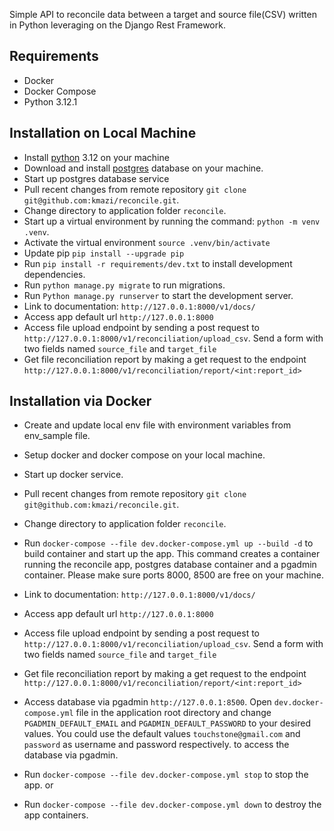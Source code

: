 Simple API to reconcile data between a target and source file(CSV) written in Python leveraging on the Django Rest Framework.

## Requirements
- Docker
- Docker Compose
- Python 3.12.1

## Installation on Local Machine
- Install [python](https://www.python.org/downloads/) 3.12 on your machine 
- Download and install [postgres](https://www.postgresql.org/docs/current/tutorial-install.html "postgres installation") database on your machine.
- Start up postgres database service
- Pull recent changes from remote repository `git clone git@github.com:kmazi/reconcile.git`.
- Change directory to application folder `reconcile`.
- Start up a virtual environment by running the command:
 `python -m venv .venv`.
- Activate the virtual environment `source .venv/bin/activate`
- Update pip `pip install --upgrade pip`
- Run `pip install -r requirements/dev.txt` to install development dependencies.
- Run `python manage.py migrate` to run migrations.
- Run `Python manage.py runserver` to start the development server.
- Link to documentation: `http://127.0.0.1:8000/v1/docs/`
- Access app default url `http://127.0.0.1:8000`
- Access file upload endpoint by sending a post request to `http://127.0.0.1:8000/v1/reconciliation/upload_csv`. Send a form with two fields named `source_file` and `target_file`
- Get file reconciliation report by making a get request to the endpoint `http://127.0.0.1:8000/v1/reconciliation/report/<int:report_id>`

## Installation via Docker
 - Create and update local env file with environment variables from env_sample file.
 - Setup docker and docker compose on your local machine.
 - Start up docker service.
 - Pull recent changes from remote repository `git clone git@github.com:kmazi/reconcile.git`.
 - Change directory to application folder `reconcile`.
 - Run `docker-compose --file dev.docker-compose.yml up --build -d` to build container and start up the app. This command creates a container running the reconcile app, postgres database container and a pgadmin container. Please make sure ports 8000, 8500 are free on your machine.
 - Link to documentation: `http://127.0.0.1:8000/v1/docs/`
 - Access app default url `http://127.0.0.1:8000`
 - Access file upload endpoint by sending a post request to `http://127.0.0.1:8000/v1/reconciliation/upload_csv`. Send a form with two fields named `source_file` and `target_file`
 - Get file reconciliation report by making a get request to the endpoint `http://127.0.0.1:8000/v1/reconciliation/report/<int:report_id>`
 - Access database via pgadmin `http://127.0.0.1:8500`. Open `dev.docker-compose.yml` file in the application root directory and change `PGADMIN_DEFAULT_EMAIL` and `PGADMIN_DEFAULT_PASSWORD` to your desired values. You could use the default values `touchstone@gmail.com` and `password` as username and password respectively. to access the database via pgadmin.

 - Run `docker-compose --file dev.docker-compose.yml stop` to stop the app. or
 - Run `docker-compose --file dev.docker-compose.yml down` to destroy the app containers.

